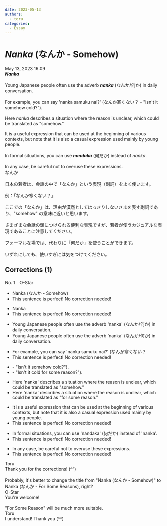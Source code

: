 ```yaml
---
date: 2023-05-13
authors:
  - toru
categories:
  - Essay
---
```


<h1 id="subject_show"><strong><em>Nanka</strong></em> (なんか - Somehow)</h1>
<div class="date">May 13, 2023 16:09</div>
<div id="post"><div id="body_show_ori">
<strong><em>Nanka</strong></em><br/><br/>Young Japanese people often use the adverb <strong><em>nanka</em></strong> (なんか/何か) in daily conversation.<br/><br/>For example, you can say 'nanka samuku nai?' (なんか寒くない？ - "Isn't it somehow cold?").<br/><br/>Here <em>nanka</em> describes a situation where the reason is unclear, which could be translated as "somehow."<br/><br/>It is a useful expression that can be used at the beginning of various contexts, but note that it is also a casual expression used mainly by young people.<br/><br/>In formal situations, you can use <strong><em>nandaka</em></strong> (何だか) instead of <em>nanka</em>.<br/><br/>In any case, be careful not to overuse these expressions.
</div></div>

<!-- more -->

<div id="post_ja"><div id="body_show_mo">
なんか<br/><br/>日本の若者は、会話の中で「なんか」という表現（副詞）をよく使います。<br/><br/>例：「なんか寒くない？」<br/><br/>ここでの「なんか」は、理由が漠然としてはっきりしないさまを表す副詞であり、"somehow" の意味に近いと思います。<br/><br/>さまざまな会話の頭につけられる便利な表現ですが、若者が使うカジュアルな表現であることに注意してください。<br/><br/>フォーマルな場では、代わりに「何だか」を使うことができます。<br/><br/>いずれにしても、使いすぎには気をつけてください。
</div></div>

## Corrections (1)
<div id="block"><div class="first_name"> No. 1　<span class="just_name">O-Star</span></div><div id="block2">
<ul class="correction_field">
<li class="incorrect">Nanka (なんか - Somehow)</li>
<li class="corrected perfect">This sentence is perfect! No correction needed!</li>
</ul>
<ul class="correction_field">
<li class="incorrect">Nanka</li>
<li class="corrected perfect">This sentence is perfect! No correction needed!</li>
</ul>
<ul class="correction_field">
<li class="incorrect">Young Japanese people often use the adverb 'nanka' (なんか/何か) in daily conversation.</li>
<li class="corrected correct">
Young Japanese <span class="f_gray">people</span> often use the adverb 'nanka' (なんか/何か) in daily conversation.
</li>
</ul>
<ul class="correction_field">
<li class="incorrect">For example, you can say 'nanka samuku nai?' (なんか寒くない？</li>
<li class="corrected perfect">This sentence is perfect! No correction needed!</li>
</ul>
<ul class="correction_field">
<li class="incorrect">- "Isn't it somehow cold?").</li>
<li class="corrected correct">
- "Isn't it <span class="f_bold">cold for some reason</span>?").
</li>
</ul>
<ul class="correction_field">
<li class="incorrect">Here 'nanka' describes a situation where the reason is unclear, which could be translated as "somehow."</li>
<li class="corrected correct">
Here 'nanka' describes a situation where the reason is unclear, which could be translated as<span class="f_bold"> "for some reason."</span>
</li>
</ul>
<ul class="correction_field">
<li class="incorrect">It is a useful expression that can be used at the beginning of various contexts, but note that it is also a casual expression used mainly by young people.</li>
<li class="corrected perfect">This sentence is perfect! No correction needed!</li>
</ul>
<ul class="correction_field">
<li class="incorrect">In formal situations, you can use 'nandaka' (何だか) instead of 'nanka'.</li>
<li class="corrected perfect">This sentence is perfect! No correction needed!</li>
</ul>
<ul class="correction_field">
<li class="incorrect">In any case, be careful not to overuse these expressions.</li>
<li class="corrected perfect">This sentence is perfect! No correction needed!</li>
</ul>
</div><div class="name"><span class="just_name">Toru</span><br>
Thank you for the corrections! (^^)<br/><br/>Probably, it's better to change the title from "Nanka (なんか - Somehow)" to Nanka (なんか - For Some Reasons), right?
</div>
<div class="name"><span class="just_name">O-Star</span><br>
You're welcome!<br/><br/>"For Some Reason" will be much more suitable.
</div>
<div class="name"><span class="just_name">Toru</span><br>
I understand! Thank you (^^)
</div>
</div>
